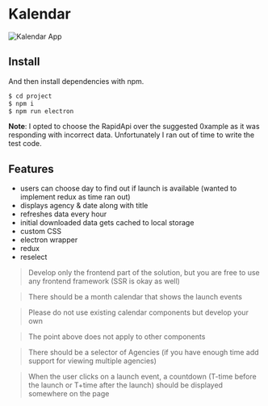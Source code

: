 # Kalendar


![Kalendar App](https://github.com/RandolphG/Kalendar/blob/master/public/_calendar02.gif?raw=true)


## Install


And then install dependencies with npm.

```bash
$ cd project
$ npm i
$ npm run electron 
```
**Note**: I opted to choose the RapidApi over the suggested 0xample as it was responding with incorrect data. Unfortunately I ran out of time to write the test code.


## Features
- users can choose day to find out if launch is available (wanted to implement redux as time ran out)
- displays agency & date along with title 
- refreshes data every hour
- initial downloaded data gets cached to local storage
- custom CSS
- electron wrapper
- redux
- reselect


> Develop only the frontend part of the solution, but you are free to use any frontend
framework (SSR is okay as well)

> There should be a month calendar that shows the launch events

> Please do not use existing calendar components but develop your own

> The point above does not apply to other components


> There should be a selector of Agencies (if you have enough time add support for viewing
multiple agencies)


> When the user clicks on a launch event, a countdown (T-time before the launch or T+time
after the launch) should be displayed somewhere on the page
